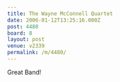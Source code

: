```yaml
---
title: The Wayne McConnell Quartet
date: 2006-01-12T13:25:16.000Z
post: 4480
board: 8
layout: post
venue: v2339
permalink: /m/4480/
---
```

Great Band!
